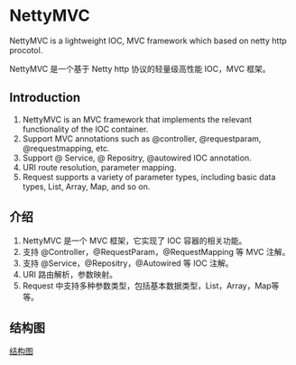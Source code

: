 # NettyMVC

NettyMVC is a lightweight IOC, MVC framework which based on netty http procotol.

NettyMVC 是一个基于 Netty http 协议的轻量级高性能 IOC，MVC 框架。


## Introduction
1. NettyMVC is an MVC framework that implements the relevant functionality of the IOC container.
2. Support MVC annotations such as @controller, @requestparam, @requestmapping, etc.
3. Support @ Service, @ Repositry, @autowired IOC annotation.
4. URI route resolution, parameter mapping.
5. Request supports a variety of parameter types, including basic data types, List, Array, Map, and so on.

## 介绍
1. NettyMVC 是一个 MVC 框架，它实现了 IOC 容器的相关功能。
2. 支持 @Controller，@RequestParam，@RequestMapping 等 MVC 注解。
3. 支持 @Service，@Repositry，@Autowired 等 IOC 注解。
4. URI 路由解析，参数映射。
5. Request 中支持多种参数类型，包括基本数据类型，List，Array，Map等等。

## 结构图
[结构图](https://github.com/PaulWang92115/NettyMVC/blob/master/nettymvc.png)
